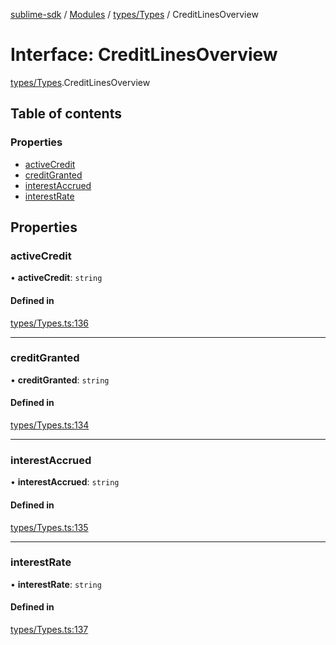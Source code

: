 [sublime-sdk](../README.md) / [Modules](../modules.md) / [types/Types](../modules/types_Types.md) / CreditLinesOverview

# Interface: CreditLinesOverview

[types/Types](../modules/types_Types.md).CreditLinesOverview

## Table of contents

### Properties

- [activeCredit](types_Types.CreditLinesOverview.md#activecredit)
- [creditGranted](types_Types.CreditLinesOverview.md#creditgranted)
- [interestAccrued](types_Types.CreditLinesOverview.md#interestaccrued)
- [interestRate](types_Types.CreditLinesOverview.md#interestrate)

## Properties

### activeCredit

• **activeCredit**: `string`

#### Defined in

[types/Types.ts:136](https://github.com/akshay111meher/sublime-sdk/blob/c5da400/src/types/Types.ts#L136)

___

### creditGranted

• **creditGranted**: `string`

#### Defined in

[types/Types.ts:134](https://github.com/akshay111meher/sublime-sdk/blob/c5da400/src/types/Types.ts#L134)

___

### interestAccrued

• **interestAccrued**: `string`

#### Defined in

[types/Types.ts:135](https://github.com/akshay111meher/sublime-sdk/blob/c5da400/src/types/Types.ts#L135)

___

### interestRate

• **interestRate**: `string`

#### Defined in

[types/Types.ts:137](https://github.com/akshay111meher/sublime-sdk/blob/c5da400/src/types/Types.ts#L137)
